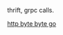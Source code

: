 thrift, grpc calls. 

[http byte byte go](https://blog.bytebytego.com/p/the-foundation-of-rest-api-http)